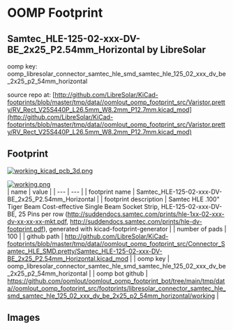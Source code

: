 # OOMP Footprint  
## Samtec_HLE-125-02-xxx-DV-BE_2x25_P2.54mm_Horizontal  by LibreSolar  
  
oomp key: oomp_libresolar_connector_samtec_hle_smd_samtec_hle_125_02_xxx_dv_be_2x25_p2_54mm_horizontal  
  
source repo at: [http://github.com/LibreSolar/KiCad-footprints/blob/master/tmp/data//oomlout_oomp_footprint_src/Varistor.pretty/RV_Rect_V25S440P_L26.5mm_W8.2mm_P12.7mm.kicad_mod](http://github.com/LibreSolar/KiCad-footprints/blob/master/tmp/data//oomlout_oomp_footprint_src/Varistor.pretty/RV_Rect_V25S440P_L26.5mm_W8.2mm_P12.7mm.kicad_mod)  
## Footprint  
  
[![working_kicad_pcb_3d.png](working_kicad_pcb_3d_600.png)](working_kicad_pcb_3d.png)  
  
[![working.png](working_600.png)](working.png)  
| name | value | 
| --- | --- | 
| footprint name | Samtec_HLE-125-02-xxx-DV-BE_2x25_P2.54mm_Horizontal | 
| footprint description | Samtec HLE .100" Tiger Beam Cost-effective Single Beam Socket Strip, HLE-125-02-xxx-DV-BE, 25 Pins per row (http://suddendocs.samtec.com/prints/hle-1xx-02-xxx-dv-xx-xx-xx-mkt.pdf, http://suddendocs.samtec.com/prints/hle-dv-footprint.pdf), generated with kicad-footprint-generator | 
| number of pads | 100 | 
| github path | http://github.com/LibreSolar/KiCad-footprints/blob/master/tmp/data//oomlout_oomp_footprint_src/Connector_Samtec_HLE_SMD.pretty/Samtec_HLE-125-02-xxx-DV-BE_2x25_P2.54mm_Horizontal.kicad_mod | 
| oomp key | oomp_libresolar_connector_samtec_hle_smd_samtec_hle_125_02_xxx_dv_be_2x25_p2_54mm_horizontal | 
| oomp bot github | https://github.com/oomlout/oomlout_oomp_footprint_bot/tree/main/tmp/data//oomlout_oomp_footprint_src/footprints/libresolar_connector_samtec_hle_smd_samtec_hle_125_02_xxx_dv_be_2x25_p2_54mm_horizontal/working | 
## Images  

